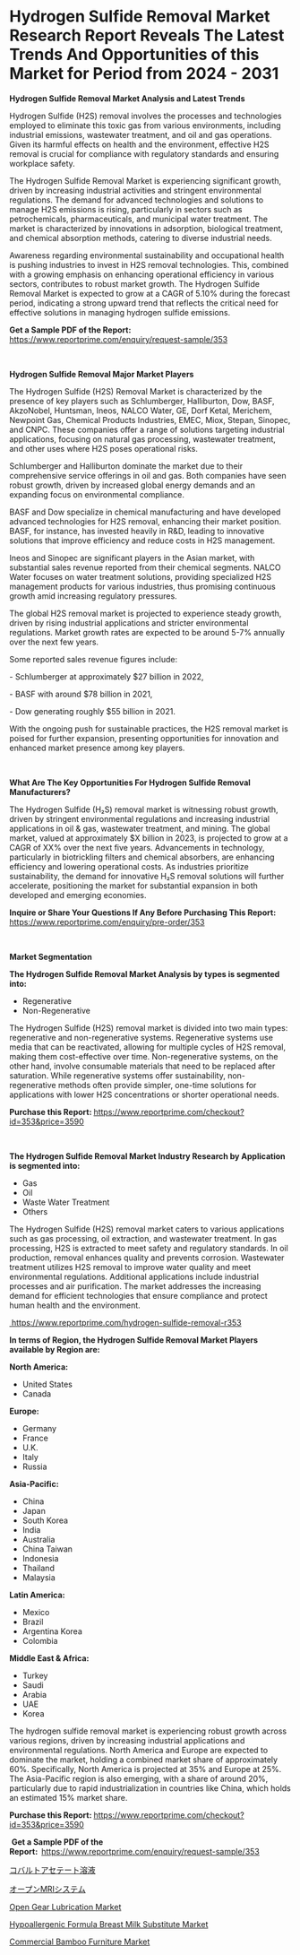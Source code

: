 <p><h1>Hydrogen Sulfide Removal Market Research Report Reveals The Latest Trends And Opportunities of this Market for Period from 2024 - 2031</h1></p><p><strong>Hydrogen Sulfide Removal Market Analysis and Latest Trends</strong></p>
<p><p>Hydrogen Sulfide (H2S) removal involves the processes and technologies employed to eliminate this toxic gas from various environments, including industrial emissions, wastewater treatment, and oil and gas operations. Given its harmful effects on health and the environment, effective H2S removal is crucial for compliance with regulatory standards and ensuring workplace safety.</p><p>The Hydrogen Sulfide Removal Market is experiencing significant growth, driven by increasing industrial activities and stringent environmental regulations. The demand for advanced technologies and solutions to manage H2S emissions is rising, particularly in sectors such as petrochemicals, pharmaceuticals, and municipal water treatment. The market is characterized by innovations in adsorption, biological treatment, and chemical absorption methods, catering to diverse industrial needs.</p><p>Awareness regarding environmental sustainability and occupational health is pushing industries to invest in H2S removal technologies. This, combined with a growing emphasis on enhancing operational efficiency in various sectors, contributes to robust market growth. The Hydrogen Sulfide Removal Market is expected to grow at a CAGR of 5.10% during the forecast period, indicating a strong upward trend that reflects the critical need for effective solutions in managing hydrogen sulfide emissions.</p></p>
<p><strong>Get a Sample PDF of the Report:&nbsp;</strong> <a href="https://www.reportprime.com/enquiry/request-sample/353">https://www.reportprime.com/enquiry/request-sample/353</a></p>
<p>&nbsp;</p>
<p><strong>Hydrogen Sulfide Removal Major Market Players</strong></p>
<p><p>The Hydrogen Sulfide (H2S) Removal Market is characterized by the presence of key players such as Schlumberger, Halliburton, Dow, BASF, AkzoNobel, Huntsman, Ineos, NALCO Water, GE, Dorf Ketal, Merichem, Newpoint Gas, Chemical Products Industries, EMEC, Miox, Stepan, Sinopec, and CNPC. These companies offer a range of solutions targeting industrial applications, focusing on natural gas processing, wastewater treatment, and other uses where H2S poses operational risks.</p><p>Schlumberger and Halliburton dominate the market due to their comprehensive service offerings in oil and gas. Both companies have seen robust growth, driven by increased global energy demands and an expanding focus on environmental compliance. </p><p>BASF and Dow specialize in chemical manufacturing and have developed advanced technologies for H2S removal, enhancing their market position. BASF, for instance, has invested heavily in R&D, leading to innovative solutions that improve efficiency and reduce costs in H2S management.</p><p>Ineos and Sinopec are significant players in the Asian market, with substantial sales revenue reported from their chemical segments. NALCO Water focuses on water treatment solutions, providing specialized H2S management products for various industries, thus promising continuous growth amid increasing regulatory pressures.</p><p>The global H2S removal market is projected to experience steady growth, driven by rising industrial applications and stricter environmental regulations. Market growth rates are expected to be around 5-7% annually over the next few years.</p><p>Some reported sales revenue figures include: </p><p>- Schlumberger at approximately $27 billion in 2022,</p><p>- BASF with around $78 billion in 2021,</p><p>- Dow generating roughly $55 billion in 2021. </p><p>With the ongoing push for sustainable practices, the H2S removal market is poised for further expansion, presenting opportunities for innovation and enhanced market presence among key players.</p></p>
<p>&nbsp;</p>
<p><strong>What Are The Key Opportunities For Hydrogen Sulfide Removal Manufacturers?</strong></p>
<p><p>The Hydrogen Sulfide (H₂S) removal market is witnessing robust growth, driven by stringent environmental regulations and increasing industrial applications in oil & gas, wastewater treatment, and mining. The global market, valued at approximately $X billion in 2023, is projected to grow at a CAGR of XX% over the next five years. Advancements in technology, particularly in biotrickling filters and chemical absorbers, are enhancing efficiency and lowering operational costs. As industries prioritize sustainability, the demand for innovative H₂S removal solutions will further accelerate, positioning the market for substantial expansion in both developed and emerging economies.</p></p>
<p><strong>Inquire or Share Your Questions If Any Before Purchasing This Report:</strong> <a href="https://www.reportprime.com/enquiry/pre-order/353">https://www.reportprime.com/enquiry/pre-order/353</a></p>
<p>&nbsp;</p>
<p><strong>Market Segmentation</strong></p>
<p><strong>The Hydrogen Sulfide Removal Market Analysis by types is segmented into:</strong></p>
<p><ul><li>Regenerative</li><li>Non-Regenerative</li></ul></p>
<p><p>The Hydrogen Sulfide (H2S) removal market is divided into two main types: regenerative and non-regenerative systems. Regenerative systems use media that can be reactivated, allowing for multiple cycles of H2S removal, making them cost-effective over time. Non-regenerative systems, on the other hand, involve consumable materials that need to be replaced after saturation. While regenerative systems offer sustainability, non-regenerative methods often provide simpler, one-time solutions for applications with lower H2S concentrations or shorter operational needs.</p></p>
<p><strong>Purchase this Report:&nbsp;</strong><a href="https://www.reportprime.com/checkout?id=353&price=3590">https://www.reportprime.com/checkout?id=353&price=3590</a></p>
<p>&nbsp;</p>
<p><strong>The Hydrogen Sulfide Removal Market Industry Research by Application is segmented into:</strong></p>
<p><ul><li>Gas</li><li>Oil</li><li>Waste Water Treatment</li><li>Others</li></ul></p>
<p><p>The Hydrogen Sulfide (H2S) removal market caters to various applications such as gas processing, oil extraction, and wastewater treatment. In gas processing, H2S is extracted to meet safety and regulatory standards. In oil production, removal enhances quality and prevents corrosion. Wastewater treatment utilizes H2S removal to improve water quality and meet environmental regulations. Additional applications include industrial processes and air purification. The market addresses the increasing demand for efficient technologies that ensure compliance and protect human health and the environment.</p></p>
<p><a href="https://www.reportprime.com/hydrogen-sulfide-removal-r353">&nbsp;https://www.reportprime.com/hydrogen-sulfide-removal-r353</a></p>
<p><strong>In terms of Region, the Hydrogen Sulfide Removal Market Players available by Region are:</strong></p>
<p>
    <p> <strong> North America: </strong>
        <ul>
            <li>United States</li>
            <li>Canada</li>
        </ul>
        </p> 
    <p> <strong> Europe: </strong>
        <ul>
            <li>Germany</li>
            <li>France</li>
            <li>U.K.</li>
            <li>Italy</li>
            <li>Russia</li>
        </ul>
        </p> 
    <p> <strong> Asia-Pacific: </strong>
        <ul>
            <li>China</li>
            <li>Japan</li>
            <li>South Korea</li>
            <li>India</li>
            <li>Australia</li>
            <li>China Taiwan</li>
            <li>Indonesia</li>
            <li>Thailand</li>
            <li>Malaysia</li>
        </ul>
        </p> 
    <p> <strong> Latin America: </strong>
        <ul>
            <li>Mexico</li>
            <li>Brazil</li>
            <li>Argentina Korea</li>
            <li>Colombia</li>
        </ul>
        </p> 
    <p> <strong> Middle East & Africa: </strong>
        <ul>
            <li>Turkey</li>
            <li>Saudi</li>
            <li>Arabia</li>
            <li>UAE</li>
            <li>Korea</li>
        </ul>
    </p>
    </p>
<p><p>The hydrogen sulfide removal market is experiencing robust growth across various regions, driven by increasing industrial applications and environmental regulations. North America and Europe are expected to dominate the market, holding a combined market share of approximately 60%. Specifically, North America is projected at 35% and Europe at 25%. The Asia-Pacific region is also emerging, with a share of around 20%, particularly due to rapid industrialization in countries like China, which holds an estimated 15% market share.</p></p>
<p><strong>Purchase this Report: </strong><a href="https://www.reportprime.com/checkout?id=353&price=3590">https://www.reportprime.com/checkout?id=353&price=3590</a></p>
<p>&nbsp;<strong>Get a Sample PDF of the Report:&nbsp;&nbsp;</strong><a href="https://www.reportprime.com/enquiry/request-sample/353">https://www.reportprime.com/enquiry/request-sample/353</a></p>
<p><strong></strong></p>
<p><p><a href="https://medium.com/@hattietromp/%E3%82%B3%E3%83%90%E3%83%AB%E3%83%88%E3%82%A2%E3%82%BB%E3%83%86%E3%83%BC%E3%83%88%E6%BA%B6%E6%B6%B2%E5%B8%82%E5%A0%B4-%E3%82%B0%E3%83%AD%E3%83%BC%E3%83%90%E3%83%AB%E3%81%8A%E3%82%88%E3%81%B3%E5%9C%B0%E5%9F%9F%E5%88%86%E6%9E%90-%E5%9C%B0%E5%9F%9F-%E5%9B%BD%E3%83%AC%E3%83%99%E3%83%AB%E3%81%AE%E5%88%86%E6%9E%90-%E7%AB%B6%E4%BA%89%E7%92%B0%E5%A2%83%E3%81%B8%E3%81%AE%E7%84%A6%E7%82%B9-6b38cb7d540e">コバルトアセテート溶液</a></p><p><a href="https://medium.com/@hattietromp/mri%E3%82%B7%E3%82%B9%E3%83%86%E3%83%A0%E3%81%AE%E5%B8%82%E5%A0%B4%E8%A6%8F%E6%A8%A1%E3%81%A8%E3%82%B7%E3%82%A7%E3%82%A2%E5%88%86%E6%9E%90-%E6%88%90%E9%95%B7%E5%82%BE%E5%90%91%E3%81%A8%E4%BA%88%E6%B8%AC-2024%E5%B9%B4-2031%E5%B9%B4-fa8704886019">オープンMRIシステム</a></p><p><a href="https://medium.com/@garthstehriii/open-gear-lubrication-market-outlook-and-forecast-from-2024-to-2031-9c474c2e5757">Open Gear Lubrication Market</a></p><p><a href="https://issuu.com/reportprime-2/docs/hypoallergenic-formula-breast-milk-_52e665be7a2173">Hypoallergenic Formula Breast Milk Substitute Market</a></p><p><a href="https://medium.com/@pelloscooterist_44143/future-ready-strategic-insights-into-the-global-commercial-bamboo-furniture-market-2024-2031-70fe2fbfce11">Commercial Bamboo Furniture Market</a></p></p>